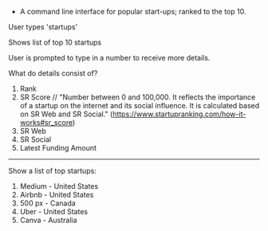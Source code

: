 - A command line interface for popular start-ups; ranked to the top 10.

User types 'startups'

Shows list of top 10 startups

User is prompted to type in a number to receive more details.

What do details consist of?

  1. Rank
  2. SR Score // "Number between 0 and 100,000. It reflects the importance of a startup on the internet and its social influence. It is calculated based on SR Web and SR Social." (https://www.startupranking.com/how-it-works#sr_score)
  3. SR Web
  4. SR Social
  5. Latest Funding Amount
----------------------------------------------------------------------------------------------------------------------------
Show a list of top startups:

1. Medium - United States
2. Airbnb - United States
3. 500 px - Canada
4. Uber - United States
5. Canva - Australia
